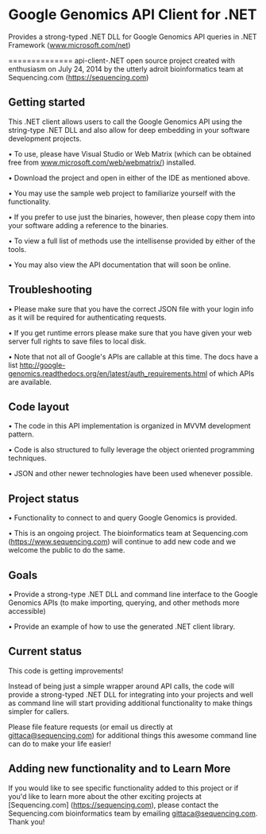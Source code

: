 Google Genomics API Client for .NET
==============================

Provides a strong-typed .NET DLL for Google Genomics API queries in .NET Framework (www.microsoft.com/net)

==============
api-client-.NET open source project created with enthusiasm on July 24, 2014 by the utterly adroit bioinformatics team at Sequencing.com (https://sequencing.com)


Getting started
---------------

This .NET client allows users to call the Google Genomics API using the string-type .NET DLL and also allow for deep embedding in your software development projects.

•	To use, please have Visual Studio or Web Matrix (which can be obtained free from www.microsoft.com/web/webmatrix/) installed.

•	Download the project and open in either of the IDE as mentioned above.

•	You may use the sample web project to familiarize yourself with the functionality.

•	If you prefer to use just the binaries, however, then please copy them into your software adding a reference to the binaries.

•	To view a full list of methods use the intellisense provided by either of the tools.

•	You may also view the API documentation that will soon be online.

Troubleshooting
---------------
    
•	Please make sure that you have the correct JSON file with your login info as it will be required for authenticating requests.

•	If you get runtime errors please make sure that you have given your web server full rights to save files to local disk.

•	Note that not all of Google's APIs are callable at this time. The docs have a list 
<http://google-genomics.readthedocs.org/en/latest/auth_requirements.html> of which APIs are available.


Code layout
---------------

•	The code in this API implementation is organized in MVVM development pattern.

•	Code is also structured to fully leverage the object oriented programming techniques.

•	JSON and other newer technologies have been used whenever possible.

Project status
---------------

•	Functionality to connect to and query Google Genomics is provided.

•	This is an ongoing project. The bioinformatics team at Sequencing.com (<https://www.sequencing.com>) will continue to add new code and we welcome the public to do the same.

Goals
---------------

•	Provide a strong-type .NET DLL and command line interface to the Google Genomics APIs (to make importing, querying, and other methods more accessible)

•	Provide an example of how to use the generated .NET client library.

Current status
---------------

This code is getting improvements!

Instead of being just a simple wrapper around API calls, the code will provide a strong-typed .NET DLL for integrating into your projects and well as command line will start providing additional functionality to make things simpler for callers. 

Please file feature requests (or email us directly at gittaca@sequencing.com) for additional things this awesome command line can do to make your life easier!

Adding new functionality and to Learn More
---------------

If you would like to see specific functionality added to this project or if you'd like to learn more about the other exciting projects at [Sequencing.com] (https://sequencing.com), please contact the Sequencing.com bioinformatics team by emailing gittaca@sequencing.com. Thank you!
